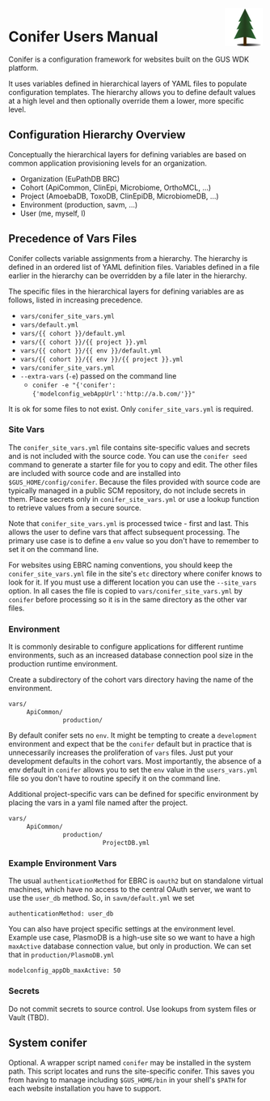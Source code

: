 <img style="float: right;" src="conifer_logo_sm.png">

# Conifer Users Manual

Conifer is a configuration framework for websites built on the GUS WDK
platform.

It uses variables defined in hierarchical layers of YAML files to
populate configuration templates. The hierarchy allows you to define
default values at a high level and then optionally override them a
lower, more specific level.


## Configuration Hierarchy Overview

Conceptually the hierarchical layers for defining variables are based on
common application provisioning levels for an organization.

- Organization (EuPathDB BRC)
- Cohort (ApiCommon, ClinEpi, Microbiome, OrthoMCL, ...)
- Project (AmoebaDB, ToxoDB, ClinEpiDB, MicrobiomeDB, ...)
- Environment (production, savm, ...)
- User (me, myself, I)

## Precedence of Vars Files

Conifer collects variable assignments from a hierarchy. The hierarchy is
defined in an ordered list of YAML definition files. Variables defined
in a file earlier in the hierarchy can be overridden by a file later in
the hierarchy.

The specific files in the hierarchical layers for defining variables are
as follows, listed in increasing precedence.

  - `vars/conifer_site_vars.yml`
  - `vars/default.yml`
  - `vars/{{ cohort }}/default.yml`
  - `vars/{{ cohort }}/{{ project }}.yml`
  - `vars/{{ cohort }}/{{ env }}/default.yml`
  - `vars/{{ cohort }}/{{ env }}/{{ project }}.yml`
  - `vars/conifer_site_vars.yml`
  - `--extra-vars`  (`-e`) passed on the command line
    - `conifer -e "{'conifer':{'modelconfig_webAppUrl':'http://a.b.com/'}}" `

It is ok for some files to not exist. Only `conifer_site_vars.yml` is
required.

### Site Vars

The `conifer_site_vars.yml` file contains site-specific values and
secrets and is not included with the source code. You can use the
`conifer seed` command to generate a starter file for you to copy and
edit. The other files are included with source code and are installed
into `$GUS_HOME/config/conifer`. Because the files provided with source
code are typically managed in a public SCM repository, do not include
secrets in them. Place secrets only in `conifer_site_vars.yml` or use a
lookup function to retrieve values from a secure source.

Note that `conifer_site_vars.yml` is processed twice - first and last.
This allows the user to define vars that affect subsequent processing.
The primary use case is to define a `env` value so you don't have to
remember to set it on the command line.

For websites using EBRC naming conventions, you should keep the
`conifer_site_vars.yml` file in the site's `etc` directory where conifer
knows to look for it. If you must use a different location you can use
the `--site_vars` option. In all cases the file is copied to
`vars/conifer_site_vars.yml` by `conifer` before processing so it is in
the same directory as the other var files.


### Environment

It is commonly desirable to configure applications for different runtime
environments, such as an increased database connection pool size in the
production runtime environment.

Create a subdirectory of the cohort vars directory having the name of the environment.

    vars/
         ApiCommon/
                   production/

By default conifer sets no `env`. It might be tempting to create a
`development` environment and expect that be the `conifer` default but
in practice that is unnecessarily increases the proliferation of `vars`
files. Just put your development defaults in the cohort vars. Most
importantly, the absence of a env default in `conifer` allows you to set
the `env` value in the `users_vars.yml` file so you don't have to
routine specify it on the command line.

Additional project-specific vars can be defined for specific environment
by placing the vars in a yaml file named after the project.

    vars/
         ApiCommon/
                   production/
                              ProjectDB.yml

### Example Environment Vars

The usual `authenticationMethod` for EBRC is `oauth2` but on standalone
virtual machines, which have no access to the central OAuth server, we
want to use the `user_db` method. So, in `savm/default.yml` we set

    authenticationMethod: user_db

You can also have project specific settings at the environment level.
Example use case, PlasmoDB is a high-use site so we want to have a high
`maxActive` database connection value, but only in production. We can
set that in `production/PlasmoDB.yml`

    modelconfig_appDb_maxActive: 50


### Secrets

Do not commit secrets to source control. Use lookups from system files or Vault (TBD).


## System conifer

Optional. A wrapper script named `conifer` may be installed in the system path.
This script locates and runs the site-specific conifer. This saves you
from having to manage including `$GUS_HOME/bin` in your shell's `$PATH`
for each website installation you have to support.
